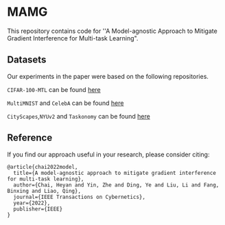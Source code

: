 # MAMG
This repository contains code for ''A Model-agnostic Approach to Mitigate Gradient Interference for Multi-task Learning".



## Datasets

Our experiments in the paper were based on the following repositories.

`CIFAR-100-MTL` can be found [here](http://www.cs.toronto.edu/~kriz/cifar.html)

`MultiMNIST` and `CelebA` can be found [here](https://github.com/intel-isl/MultiObjectiveOptimization)

`CityScapes`,`NYUv2` and `Taskonomy` can be found [here](https://github.com/sunxm2357/AdaShare)




## Reference

If you find our approach useful in your research, please consider citing:

```
@article{chai2022model,
  title={A model-agnostic approach to mitigate gradient interference for multi-task learning},
  author={Chai, Heyan and Yin, Zhe and Ding, Ye and Liu, Li and Fang, Binxing and Liao, Qing},
  journal={IEEE Transactions on Cybernetics},
  year={2022},
  publisher={IEEE}
}
```
